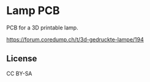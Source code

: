 # Lamp PCB

PCB for a 3D printable lamp.

https://forum.coredump.ch/t/3d-gedruckte-lampe/194

## License

CC BY-SA
